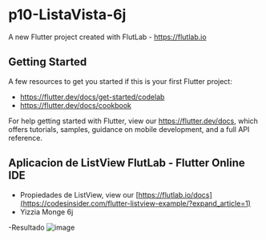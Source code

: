 # p10-ListaVista-6j

A new Flutter project created with FlutLab - https://flutlab.io

## Getting Started

A few resources to get you started if this is your first Flutter project:

- https://flutter.dev/docs/get-started/codelab
- https://flutter.dev/docs/cookbook

For help getting started with Flutter, view our
https://flutter.dev/docs, which offers tutorials,
samples, guidance on mobile development, and a full API reference.


## Aplicacion de ListView FlutLab - Flutter Online IDE

- Propiedades de ListView, view our [https://flutlab.io/docs](https://codesinsider.com/flutter-listview-example/?expand_article=1)
- Yizzia Monge 6j

-Resultado
![image](https://github.com/YizziaA/p10-ListaCard-6j/assets/143548810/ddb6ab14-3682-4a7d-9c2f-7b92e950b284)
